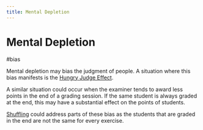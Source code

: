 ```yaml
---
title: Mental Depletion
---
```


# Mental Depletion

#bias

Mental depletion may bias the judgment of people. A situation where this bias manifests is the [Hungry Judge Effect](https://en.wikipedia.org/wiki/Hungry_judge_effect).

A similar situation could occur when the examiner tends to award less points in the end of a grading session. If the same student is always graded at the end, this may have a substantial effect on the points of students.

[Shuffling](research/features/definitions/shuffling.md) could address parts of these bias as the students that are graded in the end are not the same for every exercise.
